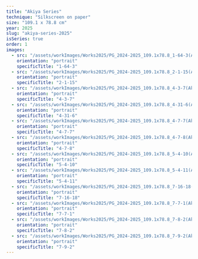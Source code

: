 ```yaml
---
title: "Akiya Series"
technique: "Silkscreen on paper"
size: "109.1 x 78.8 cm"
year: 2025
slug: "akiya-series-2025"
isSeries: true
order: 1
images:
  - src: "/assets/workImages/Works2025/PG_2024-2025_109.1x78.8_1-64-3(Akiya).jpg"
    orientation: "portrait"
    specificTitle: "1-64-3"
  - src: "/assets/workImages/Works2025/PG_2024-2025_109.1x78.8_2-1-15(Akiya).jpg"
    orientation: "portrait"
    specificTitle: "2-1-15"
  - src: "/assets/workImages/Works2025/PG_2024-2025_109.1x78.8_4-3-7(Akiya).jpg"
    orientation: "portrait"
    specificTitle: "4-3-7"
  - src: "/assets/workImages/Works2025/PG_2024-2025_109.1x78.8_4-31-6(Akiya).jpg"
    orientation: "portrait"
    specificTitle: "4-31-6"
  - src: "/assets/workImages/Works2025/PG_2024-2025_109.1x78.8_4-7-7(Akiya).jpg"
    orientation: "portrait"
    specificTitle: "4-7-7"
  - src: "/assets/workImages/Works2025/PG_2024-2025_109.1x78.8_4-7-8(Akiya).jpg"
    orientation: "portrait"
    specificTitle: "4-7-8"
  - src: "/assets/workImages/Works2025/PG_2024-2025_109.1x78.8_5-4-10(Akiya).jpg"
    orientation: "portrait"
    specificTitle: "5-4-10"
  - src: "/assets/workImages/Works2025/PG_2024-2025_109.1x78.8_5-4-11(Akiya).jpg"
    orientation: "portrait"
    specificTitle: "5-4-11"
  - src: "/assets/workImages/Works2025/PG_2024-2025_109.1x78.8_7-16-18(Akiya).jpg"
    orientation: "portrait"
    specificTitle: "7-16-18"
  - src: "/assets/workImages/Works2025/PG_2024-2025_109.1x78.8_7-7-1(Akiya).jpg"
    orientation: "portrait"
    specificTitle: "7-7-1"
  - src: "/assets/workImages/Works2025/PG_2024-2025_109.1x78.8_7-8-2(Akiya).jpg"
    orientation: "portrait"
    specificTitle: "7-8-2"
  - src: "/assets/workImages/Works2025/PG_2024-2025_109.1x78.8_7-9-2(Akiya).jpg"
    orientation: "portrait"
    specificTitle: "7-9-2"
---
```

